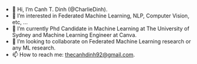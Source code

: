 - 👋 Hi, I’m Canh T. Dinh (@CharlieDinh).
- 👀 I’m interested in Federated Machine Learning, NLP, Computer Vision, etc, ...
- 🌱 I’m currently Phd Candidate in Machine Learning at The University of Sydney and Machine Learning Engineer at Canva.
- 💞️ I’m looking to collaborate on Federated Machine Learning research or any ML research.
- 📫 How to reach me: thecanhdinh92@gmail.com.

<!---
CharlieDinh/CharlieDinh is a ✨ special ✨ repository because its `README.md` (this file) appears on your GitHub profile.
You can click the Preview link to take a look at your changes.
--->
